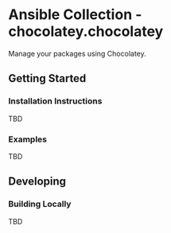 # Ansible Collection - chocolatey.chocolatey

Manage your packages using Chocolatey.

## Getting Started

### Installation Instructions

TBD

### Examples

TBD

## Developing

### Building Locally

TBD

